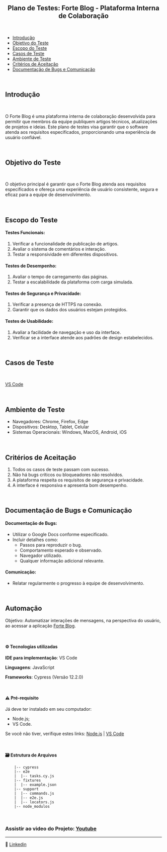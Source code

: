 <h2 align="center"> Plano de Testes: Forte Blog - Plataforma Interna de Colaboração </h2>

<br>

- [ Introdução ](#Introdução)
- [ Objetivo do Teste ](#Objetivo-do-Teste)
- [ Escopo do Teste ](#Escopo-do-Teste)
- [ Casos de Teste ](#Casos-de-Teste)
- [ Ambiente de Teste ](#Ambiente-de-Teste)
- [ Critérios de Aceitação ](#Critérios-de-Aceitação)
- [ Documentação de Bugs e Comunicação ](#Documentação-de-Bugs-e-Comunicação)

<br>


## Introdução

<br>

O Forte Blog é uma plataforma interna de colaboração desenvolvida para permitir que membros da equipe publiquem artigos técnicos, atualizações de projetos e ideias. Este plano de testes visa garantir que o software atenda aos requisitos especificados, proporcionando uma experiência de usuário confiável.

<br>

## Objetivo do Teste

<br>

O objetivo principal é garantir que o Forte Blog atenda aos requisitos especificados e ofereça uma experiência de usuário consistente, segura e eficaz para a equipe de desenvolvimento.

<br>

##  Escopo do Teste

#### Testes Funcionais:

1. Verificar a funcionalidade de publicação de artigos.
2. Avaliar o sistema de comentários e interação.
3. Testar a responsividade em diferentes dispositivos.

#### Testes de Desempenho:

1. Avaliar o tempo de carregamento das páginas.
2. Testar a escalabilidade da plataforma com carga simulada.

#### Testes de Segurança e Privacidade:

1. Verificar a presença de HTTPS na conexão.
2. Garantir que os dados dos usuários estejam protegidos.

#### Testes de Usabilidade:

1. Avaliar a facilidade de navegação e uso da interface.
2. Verificar se a interface atende aos padrões de design estabelecidos.

<br>


## Casos de Teste
<br>

[VS Code](https://code.visualstudio.com/)

<br>

## Ambiente de Teste

- Navegadores: Chrome, Firefox, Edge
- Dispositivos: Desktop, Tablet, Celular
- Sistemas Operacionais: Windows, MacOS, Android, iOS
<br>

## Critérios de Aceitação

1. Todos os casos de teste passam com sucesso.
2. Não há bugs críticos ou bloqueadores não resolvidos.
3. A plataforma respeita os requisitos de segurança e privacidade.
4. A interface é responsiva e apresenta bom desempenho.

<br>

## Documentação de Bugs e Comunicação

#### Documentação de Bugs:

- Utilizar o Google Docs conforme especificado.
- Incluir detalhes como:
  - Passos para reproduzir o bug.
  - Comportamento esperado e observado.
  - Navegador utilizado.
  - Qualquer informação adicional relevante.

#### Comunicação:

- Relatar regularmente o progresso à equipe de desenvolvimento.

<br>

## Automação

Objetivo: Automatizar interações de mensagens, na perspectiva do usuário, ao acessar a aplicação [Forte Blog](https://qa-24.fuerza.space/).

<br>

#### ⚙️ Tecnologias utilizadas

**IDE para implementação**: VS Code

**Linguagens**: JavaScript

**Frameworks**: Cypress (Versão 12.2.0)

<br>

 #### ⚠️ Pré-requisito

Já deve ter instalado em seu computador:
- Node.js;
- VS Code.


Se você não tiver, verifique estes links: [Node.js](https://nodejs.org/en/) | [VS Code](https://code.visualstudio.com/)

<br>


#### 🗃️ Estrutura de Arquivos

```
    |-- cypress
    |-- e2e
    |  |-- tasks.cy.js
    |-- fixtures
    |  |-- example.json
    |-- support
    |  |-- commands.js
    |  |-- e2e.js
    |  |-- locators.js
    |-- node_modulos
```
<br>

### Assistir ao video do Projeto: [Youtube](https://youtu.be/7Olo-wJS-0Q)
	
 ------
	
:speech_balloon: [Linkedin](https://www.linkedin.com/in/camilalnmoura/)
